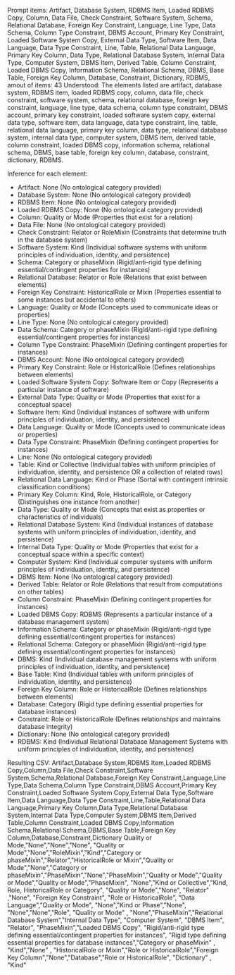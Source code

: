 Prompt items: 
Artifact, Database System, RDBMS Item, Loaded RDBMS Copy, Column, Data File, Check Constraint, Software System, Schema, Relational Database, Foreign Key Constraint, Language, Line Type, Data Schema, Column Type Constraint, DBMS Account, Primary Key Constraint, Loaded Software System Copy, External Data Type, Software Item, Data Language, Data Type Constraint, Line, Table, Relational Data Language, Primary Key Column, Data Type, Relational Database System, Internal Data Type, Computer System, DBMS Item, Derived Table, Column Constraint, Loaded DBMS Copy, Information Schema, Relational Schema, DBMS, Base Table, Foreign Key Column, Database, Constraint, Dictionary, RDBMS, 
amout of items: 43
 Understood: The elements listed are artifact, database system, RDBMS item, loaded RDBMS copy, column, data file, check constraint, software system, schema, relational database, foreign key constraint, language, line type, data schema, column type constraint, DBMS account, primary key constraint, loaded software system copy, external data type, software item, data language, data type constraint, line, table, relational data language, primary key column, data type, relational database system, internal data type, computer system, DBMS item, derived table, column constraint, loaded DBMS copy, information schema, relational schema, DBMS, base table, foreign key column, database, constraint, dictionary, RDBMS.

Inference for each element:
- Artifact: None (No ontological category provided)
- Database System: None (No ontological category provided)
- RDBMS Item: None (No ontological category provided)
- Loaded RDBMS Copy: None (No ontological category provided)
- Column: Quality or Mode (Properties that exist for a relation)
- Data File: None (No ontological category provided)
- Check Constraint: Relator or RoleMixin (Constraints that determine truth in the database system)
- Software System: Kind (Individual software systems with uniform principles of individuation, identity, and persistence)
- Schema: Category or phaseMixin (Rigid/anti-rigid type defining essential/contingent properties for instances)
- Relational Database: Relator or Role (Relations that exist between elements)
- Foreign Key Constraint: HistoricalRole or Mixin (Properties essential to some instances but accidental to others)
- Language: Quality or Mode (Concepts used to communicate ideas or properties)
- Line Type: None (No ontological category provided)
- Data Schema: Category or phaseMixin (Rigid/anti-rigid type defining essential/contingent properties for instances)
- Column Type Constraint: PhaseMixin (Defining contingent properties for instances)
- DBMS Account: None (No ontological category provided)
- Primary Key Constraint: Role or HistoricalRole (Defines relationships between elements)
- Loaded Software System Copy: Software Item or Copy (Represents a particular instance of software)
- External Data Type: Quality or Mode (Properties that exist for a conceptual space)
- Software Item: Kind (Individual instances of software with uniform principles of individuation, identity, and persistence)
- Data Language: Quality or Mode (Concepts used to communicate ideas or properties)
- Data Type Constraint: PhaseMixin (Defining contingent properties for instances)
- Line: None (No ontological category provided)
- Table: Kind or Collective (Individual tables with uniform principles of individuation, identity, and persistence OR a collection of related rows)
- Relational Data Language: Kind or Phase (Sortal with contingent intrinsic classification conditions)
- Primary Key Column: Kind, Role, HistoricalRole, or Category (Distinguishes one instance from another)
- Data Type: Quality or Mode (Concepts that exist as properties or characteristics of individuals)
- Relational Database System: Kind (Individual instances of database systems with uniform principles of individuation, identity, and persistence)
- Internal Data Type: Quality or Mode (Properties that exist for a conceptual space within a specific context)
- Computer System: Kind (Individual computer systems with uniform principles of individuation, identity, and persistence)
- DBMS Item: None (No ontological category provided)
- Derived Table: Relator or Role (Relations that result from computations on other tables)
- Column Constraint: PhaseMixin (Defining contingent properties for instances)
- Loaded DBMS Copy: RDBMS (Represents a particular instance of a database management system)
- Information Schema: Category or phaseMixin (Rigid/anti-rigid type defining essential/contingent properties for instances)
- Relational Schema: Category or phaseMixin (Rigid/anti-rigid type defining essential/contingent properties for instances)
- DBMS: Kind (Individual database management systems with uniform principles of individuation, identity, and persistence)
- Base Table: Kind (Individual tables with uniform principles of individuation, identity, and persistence)
- Foreign Key Column: Role or HistoricalRole (Defines relationships between elements)
- Database: Category (Rigid type defining essential properties for database instances)
- Constraint: Role or HistoricalRole (Defines relationships and maintains database integrity)
- Dictionary: None (No ontological category provided)
- RDBMS: Kind (Individual Relational Database Management Systems with uniform principles of individuation, identity, and persistence)

Resulting CSV:
Artifact,Database System,RDBMS Item,Loaded RDBMS Copy,Column,Data File,Check Constraint,Software System,Schema,Relational Database,Foreign Key Constraint,Language,Line Type,Data Schema,Column Type Constraint,DBMS Account,Primary Key Constraint,Loaded Software System Copy,External Data Type,Software Item,Data Language,Data Type Constraint,Line,Table,Relational Data Language,Primary Key Column,Data Type,Relational Database System,Internal Data Type,Computer System,DBMS Item,Derived Table,Column Constraint,Loaded DBMS Copy,Information Schema,Relational Schema,DBMS,Base Table,Foreign Key Column,Database,Constraint,Dictionary
Quality or Mode,"None","None","None", "Quality or Mode","None","RoleMixin","Kind","Category or phaseMixin","Relator","HistoricalRole or Mixin","Quality or Mode","None","Category or phaseMixin","PhaseMixin","None","PhaseMixin","Quality or Mode","Quality or Mode","Quality or Mode","PhaseMixin", "None","Kind or Collective","Kind, Role, HistoricalRole or Category", "Quality or Mode","None", "Relator" ,"None", "Foreign Key Constraint", "Role or HistoricalRole", "Data Language","Quality or Mode", "None","Kind or Phase","None", "None","None","Role", "Quality or Mode" , "None","PhaseMixin","Relational Database System","Internal Data Type", "Computer System", "DBMS Item", "Relator", "PhaseMixin","Loaded DBMS Copy", "Rigid/anti-rigid type defining essential/contingent properties for instances", "Rigid type defining essential properties for database instances","Category or phaseMixin" , "Kind","None" , "HistoricalRole or Mixin","Role or HistoricalRole","Foreign Key Column","None","Database","Role or HistoricalRole", "Dictionary" , "Kind"
